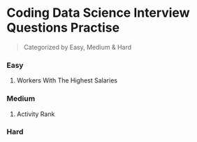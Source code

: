 # Coding Data Science Interview Questions Practise 

> Categorized by Easy, Medium & Hard

### Easy
1. Workers With The Highest Salaries

### Medium
1. Activity Rank

### Hard
